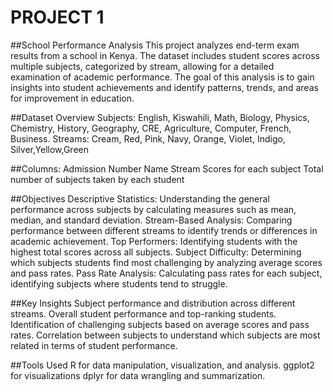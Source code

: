 # PROJECT 1
##School Performance Analysis
This project analyzes end-term exam results from a school in Kenya. The dataset includes student scores across multiple subjects, categorized by stream, allowing for a detailed examination of academic performance. The goal of this analysis is to gain insights into student achievements and identify patterns, trends, and areas for improvement in education.

##Dataset Overview
Subjects: English, Kiswahili, Math, Biology, Physics, Chemistry, History, Geography, CRE, Agriculture, Computer, French, Business.
Streams: Cream, Red, Pink, Navy, Orange, Violet, Indigo, Silver,Yellow,Green

##Columns:
Admission Number
Name
Stream
Scores for each subject
Total number of subjects taken by each student

##Objectives
Descriptive Statistics: Understanding the general performance across subjects by calculating measures such as mean, median, and standard deviation.
Stream-Based Analysis: Comparing performance between different streams to identify trends or differences in academic achievement.
Top Performers: Identifying students with the highest total scores across all subjects.
Subject Difficulty: Determining which subjects students find most challenging by analyzing average scores and pass rates.
Pass Rate Analysis: Calculating pass rates for each subject, identifying subjects where students tend to struggle.

##Key Insights
Subject performance and distribution across different streams.
Overall student performance and top-ranking students.
Identification of challenging subjects based on average scores and pass rates.
Correlation between subjects to understand which subjects are most related in terms of student performance.

##Tools Used
R for data manipulation, visualization, and analysis.
ggplot2 for visualizations
dplyr for data wrangling and summarization.
